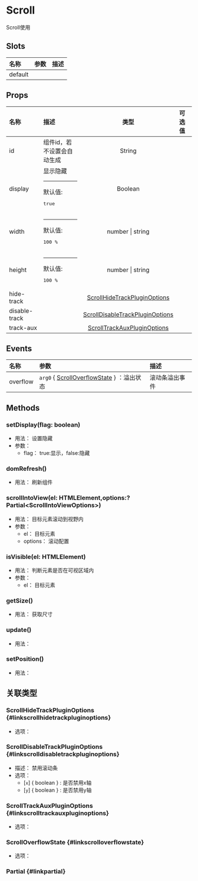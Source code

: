 # Scroll


Scroll使用

## Slots


<div class="slots">

| 名称    | 参数 | 描述 |
| :------ | :--- | :--- |
| default |      |      |

</div>



## Props


<div class="props">

| 名称          | 描述                                   |                                   类型                                  | 可选值 |
| :------------ | :------------------------------------- | :---------------------------------------------------------------------: | :----- |
| id            | 组件id，若不设置会自动生成             |                                  String                                 |        |
| display       | 显示隐藏<hr>默认值:<br><pre>true</pre> |                                 Boolean                                 |        |
| width         | <hr>默认值:<br><pre>100 %</pre>        |                             number \| string                            |        |
| height        | <hr>默认值:<br><pre>100 %</pre>        |                             number \| string                            |        |
| hide-track    |                                        |    [ScrollHideTrackPluginOptions](#linkscrollhidetrackpluginoptions)    |        |
| disable-track |                                        | [ScrollDisableTrackPluginOptions](#linkscrolldisabletrackpluginoptions) |        |
| track-aux     |                                        |     [ScrollTrackAuxPluginOptions](#linkscrolltrackauxpluginoptions)     |        |

</div>



## Events


<div class="events">

| 名称     | 参数                                                                  | 描述           |
| :------- | :-------------------------------------------------------------------- | :------------- |
| overflow | `arg0` { [ScrollOverflowState](#linkscrolloverflowstate) } ：溢出状态 | 滚动条溢出事件 |

</div>



## Methods

### setDisplay(flag: boolean)
- 用法： 设置隐藏
- 参数：
	 - flag： true:显示，false:隐藏

### domRefresh()
- 用法： 刷新组件

### scrollIntoView(el: HTMLElement,options:? Partial&lt;ScrollIntoViewOptions&gt;)
- 用法： 目标元素滚动到视野内
- 参数：
	 - el： 目标元素
	 - options： 滚动配置

### isVisible(el: HTMLElement)
- 用法： 判断元素是否在可视区域内
- 参数：
	 - el： 目标元素

### getSize()
- 用法： 获取尺寸

### update()
- 用法： 

### setPosition()
- 用法： 

## 关联类型



### ScrollHideTrackPluginOptions {#linkscrollhidetrackpluginoptions}

- 选项：

### ScrollDisableTrackPluginOptions {#linkscrolldisabletrackpluginoptions}

- 描述： 禁用滚动条
- 选项：
	 - [`x`] { boolean } : 是否禁用x轴
	 - [`y`] { boolean } : 是否禁用y轴

### ScrollTrackAuxPluginOptions {#linkscrolltrackauxpluginoptions}

- 选项：

### ScrollOverflowState {#linkscrolloverflowstate}

- 选项：

### Partial {#linkpartial}

